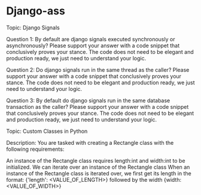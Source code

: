 # Django-ass

Topic: Django Signals

Question 1: By default are django signals executed synchronously or asynchronously? Please support your answer with a code snippet that conclusively proves your stance. The code does not need to be elegant and production ready, we just need to understand your logic.

Question 2: Do django signals run in the same thread as the caller? Please support your answer with a code snippet that conclusively proves your stance. The code does not need to be elegant and production ready, we just need to understand your logic.

Question 3: By default do django signals run in the same database transaction as the caller? Please support your answer with a code snippet that conclusively proves your stance. The code does not need to be elegant and production ready, we just need to understand your logic.



Topic: Custom Classes in Python

Description: You are tasked with creating a Rectangle class with the following requirements:

An instance of the Rectangle class requires length:int and width:int to be initialized.
We can iterate over an instance of the Rectangle class 
When an instance of the Rectangle class is iterated over, we first get its length in the format: {'length': <VALUE_OF_LENGTH>} followed by the width {width: <VALUE_OF_WIDTH>}
